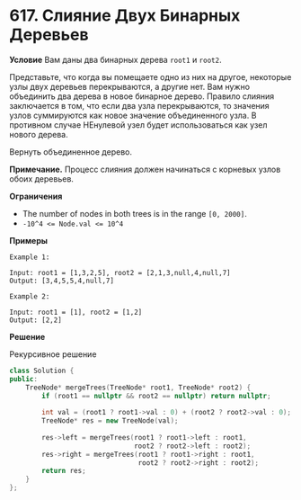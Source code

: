 # 617. Слияние Двух Бинарных Деревьев

**Условие**
Вам даны два бинарных дерева `root1` и `root2`.

Представьте, что когда вы помещаете одно из них на другое, некоторые узлы двух деревьев перекрываются, а другие нет. Вам нужно объединить два дерева в новое бинарное дерево. Правило слияния заключается в том, что если два узла перекрываются, то значения узлов суммируются как новое значение объединенного узла. В противном случае НЕнулевой узел будет использоваться как узел нового дерева.

Вернуть объединенное дерево.

**Примечание.** Процесс слияния должен начинаться с корневых узлов обоих деревьев.

**Ограничения**
- The number of nodes in both trees is in the range `[0, 2000]`.
- `-10^4 <= Node.val <= 10^4`


**Примеры**
```
Example 1:

Input: root1 = [1,3,2,5], root2 = [2,1,3,null,4,null,7]
Output: [3,4,5,5,4,null,7]

Example 2:

Input: root1 = [1], root2 = [1,2]
Output: [2,2]
```


**Решение**

Рекурсивное решение
```C++
class Solution {
public:
    TreeNode* mergeTrees(TreeNode* root1, TreeNode* root2) {
        if (root1 == nullptr && root2 == nullptr) return nullptr;
        
        int val = (root1 ? root1->val : 0) + (root2 ? root2->val : 0);
        TreeNode* res = new TreeNode(val);
        
        res->left = mergeTrees(root1 ? root1->left : root1, 
                               root2 ? root2->left : root2);
        res->right = mergeTrees(root1 ? root1->right : root1, 
                                root2 ? root2->right : root2);
        return res;
    }
};
```





 


 


